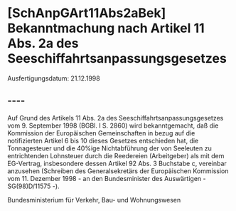 # [SchAnpGArt11Abs2aBek] Bekanntmachung nach Artikel 11 Abs. 2a des Seeschiffahrtsanpassungsgesetzes

Ausfertigungsdatum: 21.12.1998

 

## ----

Auf Grund des Artikels 11 Abs. 2a des Seeschiffahrtsanpassungsgesetzes vom 9. September 1998 (BGBl. I S. 2860) wird bekanntgemacht, daß die Kommission der Europäischen Gemeinschaften in bezug auf die notifizierten Artikel 6 bis 10 dieses Gesetzes entschieden hat, die Tonnagesteuer und die 40%ige Nichtabführung der von Seeleuten zu entrichtenden Lohnsteuer durch die Reedereien (Arbeitgeber) als mit dem EG-Vertrag, insbesondere dessen Artikel 92 Abs. 3 Buchstabe c, vereinbar anzusehen (Schreiben des Generalsekretärs der Europäischen Kommission vom 11. Dezember 1998 - an den Bundesminister des Auswärtigen - SG(98)D/11575 -).

Bundesministerium für Verkehr, Bau- und Wohnungswesen
